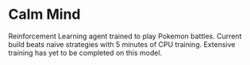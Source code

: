 # Calm Mind
Reinforcement Learning agent trained to play Pokemon battles. Current build beats naive strategies with 5 minutes of CPU training. Extensive training has yet to be completed on this model. 
